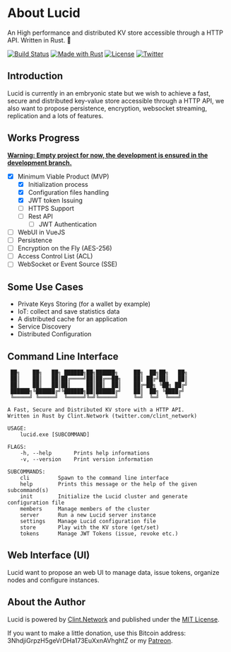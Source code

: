 # About Lucid

An High performance and distributed KV store accessible through a HTTP API. Written in Rust. 🦀

[![Build Status](https://travis-ci.com/clintnetwork/lucid.svg)](https://travis-ci.com/clintnetwork/lucid)
[![Made with Rust](https://img.shields.io/badge/Made%20With-Rust-dea584)](https://www.rust-lang.org/)
[![License](https://img.shields.io/badge/license-MIT-blue.svg)](https://github.com/clintnetwork/lucid/blob/master/LICENSE.md)
[![Twitter](https://img.shields.io/twitter/follow/clint_network.svg?style=social)](https://twitter.com/intent/follow?screen_name=clint_network)

## Introduction

Lucid is currently in an embryonic state but we wish to achieve a fast, secure and distributed key-value store accessible through a HTTP API, we also want to propose persistence, encryption, websocket streaming, replication and a lots of features.

## Works Progress

<ins>__**Warning: Empty project for now, the development is ensured in the [development](https://github.com/clintnetwork/lucid/tree/development) branch.**__</ins>

- [x] Minimum Viable Product (MVP)
  - [x] Initialization process
  - [x] Configuration files handling
  - [x] JWT token Issuing
  - [ ] HTTPS Support
  - [ ] Rest API
     - [ ] JWT Authentication
- [ ] WebUI in VueJS
- [ ] Persistence
- [ ] Encryption on the Fly (AES-256)
- [ ] Access Control List (ACL)
- [ ] WebSocket or Event Source (SSE)

## Some Use Cases

- Private Keys Storing (for a wallet by example)
- IoT: collect and save statistics data
- A distributed cache for an application
- Service Discovery
- Distributed Configuration

## Command Line Interface

```
 ██╗    ██╗   ██╗ ██████╗██╗██████╗     ██╗  ██╗██╗   ██╗
 ██║    ██║   ██║██╔════╝██║██╔══██╗    ██║ ██╔╝██║   ██║
 ██║    ██║   ██║██║     ██║██║  ██║    ██╔═██╗ ╚██╗ ██╔╝
 ██████╗╚██████╔╝╚██████╗██║██████╔╝    ██║  ██╗ ╚████╔╝
 ╚═════╝ ╚═════╝  ╚═════╝╚═╝╚═════╝     ╚═╝  ╚═╝  ╚═══╝

A Fast, Secure and Distributed KV store with a HTTP API.
Written in Rust by Clint.Network (twitter.com/clint_network)

USAGE:
    lucid.exe [SUBCOMMAND]

FLAGS:
    -h, --help       Prints help informations
    -v, --version    Print version information

SUBCOMMANDS:
    cli         Spawn to the command line interface
    help        Prints this message or the help of the given subcommand(s)
    init        Initialize the Lucid cluster and generate configuration file
    members     Manage members of the cluster
    server      Run a new Lucid server instance
    settings    Manage Lucid configuration file
    store       Play with the KV store (get/set)
    tokens      Manage JWT Tokens (issue, revoke etc.)
```

## Web Interface (UI)

Lucid want to propose an web UI to manage data, issue tokens, organize nodes and configure instances.

## About the Author

Lucid is powered by [Clint.Network](https://twitter.com/clint_network) and published under the [MIT License](LICENSE.md).

If you want to make a little donation, use this Bitcoin address: 3NhdjiGrpzH5geVrDHa173EuXxnAVhghtZ or my [Patreon](https://www.patreon.com/clintnetwork).
